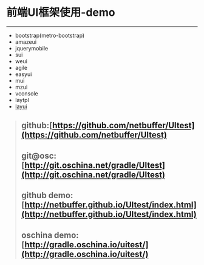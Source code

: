 # 前端UI框架使用-demo

---

* bootstrap(metro-bootstrap)
* amazeui
* jquerymobile
* sui
* weui
* agile
* easyui
* mui
* mzui
* vconsole
* laytpl
* [layui](https://github.com/sentsin/layui/)

> ## github:[https://github.com/netbuffer/UItest](https://github.com/netbuffer/UItest)  
> ## git@osc:[http://git.oschina.net/gradle/UItest](http://git.oschina.net/gradle/UItest)
> ## github demo:[http://netbuffer.github.io/UItest/index.html](http://netbuffer.github.io/UItest/index.html)  
> ## oschina demo:[http://gradle.oschina.io/uitest/](http://gradle.oschina.io/uitest/)
